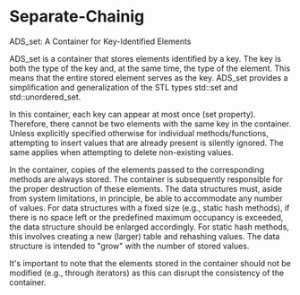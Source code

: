 # Separate-Chainig

ADS_set: A Container for Key-Identified Elements

ADS_set is a container that stores elements identified by a key. The key is both the type of the key and, at the same time, the type of the element. This means that the entire stored element serves as the key. ADS_set provides a simplification and generalization of the STL types std::set and std::unordered_set.

In this container, each key can appear at most once (set property). Therefore, there cannot be two elements with the same key in the container. Unless explicitly specified otherwise for individual methods/functions, attempting to insert values that are already present is silently ignored. The same applies when attempting to delete non-existing values.

In the container, copies of the elements passed to the corresponding methods are always stored. The container is subsequently responsible for the proper destruction of these elements. The data structures must, aside from system limitations, in principle, be able to accommodate any number of values. For data structures with a fixed size (e.g., static hash methods), if there is no space left or the predefined maximum occupancy is exceeded, the data structure should be enlarged accordingly. For static hash methods, this involves creating a new (larger) table and rehashing values. The data structure is intended to "grow" with the number of stored values.

It's important to note that the elements stored in the container should not be modified (e.g., through iterators) as this can disrupt the consistency of the container.